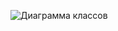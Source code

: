 ![Диаграмма классов](![image](https://github.com/user-attachments/assets/deb869da-c583-4fa4-87d0-a150a27f721f)
)
